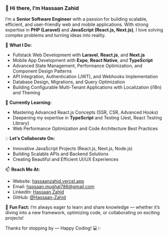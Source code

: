 ### 👋 Hi there, I’m Hassaan Zahid

I’m a **Senior Software Engineer** with a passion for building scalable, efficient, and user-friendly web and mobile applications. With strong expertise in **PHP (Laravel)** and **JavaScript (React.js, Next.js)**, I love solving complex problems and turning ideas into reality.

🚀 **What I Do:**
- Fullstack Web Development with **Laravel**, **React.js**, and **Next.js**  
- Mobile App Development with **Expo**, **React Native**, and **TypeScript**  
- Advanced State Management, Performance Optimization, and Component Design Patterns  
- API Integration, Authentication (JWT), and Webhooks Implementation  
- Database Design, Migrations, and Query Optimization  
- Building Configurable Multi-Tenant Applications with Localization (i18n) and Theming  

🌱 **Currently Learning:**
- Mastering Advanced React.js Concepts (SSR, CSR, Advanced Hooks)  
- Deepening my expertise in **TypeScript** and Testing (Jest, React Testing Library)  
- Web Performance Optimization and Code Architecture Best Practices  

💡 **Let’s Collaborate On:**
- Innovative JavaScript Projects (React.js, Next.js, Node.js)  
- Building Scalable APIs and Backend Solutions  
- Creating Beautiful and Efficient UI/UX Experiences  

📫 **Reach Me At:**
- Website: [hassaanzahid.vercel.app](https://hassaanzahid.vercel.app/)  
- Email: hassaan.mughal786@gmail.com  
- LinkedIn: [Hassaan Zahid](https://www.linkedin.com/in/hassaan-zahid/)  
- GitHub: [@Hassaan-Zahid](https://github.com/Hassaan-Zahid)  

🌟 **Fun Fact:**
I’m always eager to learn and share knowledge — whether it’s diving into a new framework, optimizing code, or collaborating on exciting projects!

Thanks for stopping by — Happy Coding! 💻✨

